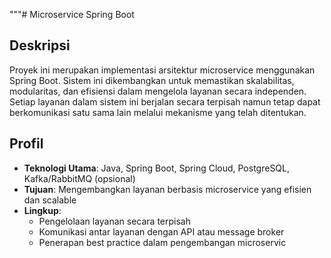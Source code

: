 """# Microservice Spring Boot

## Deskripsi
Proyek ini merupakan implementasi arsitektur microservice menggunakan Spring Boot. Sistem ini dikembangkan untuk memastikan skalabilitas, modularitas, dan efisiensi dalam mengelola layanan secara independen. Setiap layanan dalam sistem ini berjalan secara terpisah namun tetap dapat berkomunikasi satu sama lain melalui mekanisme yang telah ditentukan.

## Profil
- **Teknologi Utama**: Java, Spring Boot, Spring Cloud, PostgreSQL, Kafka/RabbitMQ (opsional)
- **Tujuan**: Mengembangkan layanan berbasis microservice yang efisien dan scalable
- **Lingkup**:
  - Pengelolaan layanan secara terpisah
  - Komunikasi antar layanan dengan API atau message broker
  - Penerapan best practice dalam pengembangan microservic